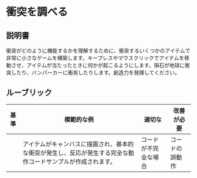 # 衝突を調べる

## 説明書

衝突がどのように機能するかを理解するために、衝突するいくつかのアイテムで非常に小さなゲームを構築します。キープレスやマウスクリックでアイテムを移動させ、アイテムが当たったときに何かが起こるようにします。隕石が地球に衝突したり、バンパーカーに衝突したりします。創造力を発揮してください。

## ルーブリック

| 基準 | 模範的な例                                                                                                   | 適切な               | 改善が必要     |
| ---- | ------------------------------------------------------------------------------------------------------------ | -------------------- | -------------- |
|      | アイテムがキャンバスに描画され、基本的な衝突が発生し、反応が発生する完全な動作コードサンプルが作成されます。 | コードが不完全な場合 | コードの誤動作 |
